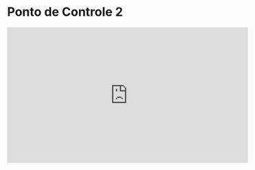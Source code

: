 # Ponto de Controle 2

<iframe width="560" height="315" src="https://www.youtube.com/embed/06QIGK2-M3Q" title="YouTube video player" frameborder="0" allow="accelerometer; autoplay; clipboard-write; encrypted-media; gyroscope; picture-in-picture" allowfullscreen></iframe>